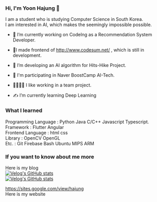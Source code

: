 ### Hi, I'm Yoon Hajung 👋
I am a student who is studying Computer Science in South Korea.  
I am interested in AI, which makes the seemingly impossible possible.  

-  👊 I’m currently working on CodeIng as a Recommendation System Developer.  
  - 🔭I made frontend of http://www.codesum.net/ , which is still in development.  
- 👊 I’m developing an AI algorithm for Hits-Hike Project.  
- 👊 I'm participating in Naver BoostCamp AI-Tech.  
  
- 👨‍👨‍👧‍👦 I like working in a team project.  
- ✍ I’m currently learning Deep Learning  

### What I learned
Programming Language : Python Java C/C++ Javascript Typescript. 
Framework : Flutter Angular  
Frontend Language : html css  
Library : OpenCV OpenGL  
Etc. : Git Firebase Bash Ubuntu MIPS ARM  

### If you want to know about me more  
Here is my blog  
[![Velog's GitHub stats](https://velog-readme-stats.vercel.app/api/badge?name=recoder)](https://velog.io/@recoder)  
[![Velog's GitHub stats](https://velog-readme-stats.vercel.app/api?name=recoder&tag=AI)](https://velog.io/@recoder/series)  

https://sites.google.com/view/hajung  
Here is my website  

